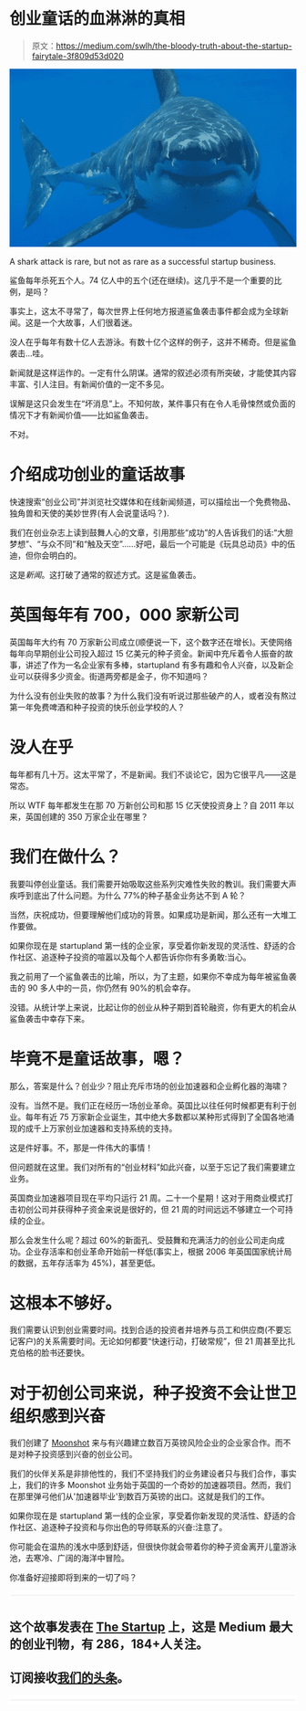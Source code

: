 # 创业童话的血淋淋的真相

> 原文：<https://medium.com/swlh/the-bloody-truth-about-the-startup-fairytale-3f809d53d020>

![](img/4ece9055aa852a34bfeae36eed53846a.png)

A shark attack is rare, but not as rare as a successful startup business.

鲨鱼每年杀死五个人。74 亿人中的五个(还在继续)。这几乎不是一个重要的比例，是吗？

事实上，这太不寻常了，每次世界上任何地方报道鲨鱼袭击事件都会成为全球新闻。这是一个大故事，人们很着迷。

没人在乎每年有数十亿人去游泳。有数十亿个这样的例子，这并不稀奇。但是鲨鱼袭击…哇。

新闻就是这样运作的。一定有什么阴谋。通常的叙述必须有所突破，才能使其内容丰富、引人注目。有新闻价值的一定不多见。

误解是这只会发生在“坏消息”上。不知何故，某件事只有在令人毛骨悚然或负面的情况下才有新闻价值——比如鲨鱼袭击。

不对。

# 介绍成功创业的童话故事

快速搜索“创业公司”并浏览社交媒体和在线新闻频道，可以描绘出一个免费物品、独角兽和天使的美妙世界(有人会说童话吗？).

我们在创业杂志上读到鼓舞人心的文章，引用那些“成功”的人告诉我们的话:“大胆梦想”、“与众不同”和“触及天空”……好吧，最后一个可能是《玩具总动员》中的伍迪，但你会明白的。

这是*新闻*。这打破了通常的叙述方式。这是鲨鱼袭击。

# 英国每年有 700，000 家新公司

英国每年大约有 70 万家新公司成立(顺便说一下，这个数字还在增长)。天使网络每年向早期创业公司投入超过 15 亿美元的种子资金。新闻中充斥着令人振奋的故事，讲述了作为一名企业家有多棒，startupland 有多有趣和令人兴奋，以及新企业可以获得多少资金。街道两旁都是金子，你不知道吗？

为什么没有创业失败的故事？为什么我们没有听说过那些破产的人，或者没有熬过第一年免费啤酒和种子投资的快乐创业学校的人？

# 没人在乎

每年都有几十万。这太平常了，不是新闻。我们不谈论它，因为它很平凡——这是常态。

所以 WTF 每年都发生在那 70 万新创公司和那 15 亿天使投资身上？自 2011 年以来，英国创建的 350 万家企业在哪里？

# 我们在做什么？

我要叫停创业童话。我们需要开始吸取这些系列灾难性失败的教训。我们需要大声疾呼到底出了什么问题。为什么 77%的种子基金业务达不到 A 轮？

当然，庆祝成功，但要理解他们成功的背景。如果成功是新闻，那么还有一大堆工作要做。

如果你现在是 startupland 第一线的企业家，享受着你新发现的灵活性、舒适的合作社区、追逐种子投资的喧嚣以及每个人都告诉你你有多勇敢:当心。

我之前用了一个鲨鱼袭击的比喻，所以，为了主题，如果你不幸成为每年被鲨鱼袭击的 90 多人中的一员，你仍然有 90%的机会幸存。

没错。从统计学上来说，比起让你的创业从种子期到首轮融资，你有更大的机会从鲨鱼袭击中幸存下来。

# 毕竟不是童话故事，嗯？

那么，答案是什么？创业少？阻止充斥市场的创业加速器和企业孵化器的海啸？

没有。当然不是。我们正在经历一场创业革命。英国比以往任何时候都更有利于创业。每年有近 75 万家新企业诞生，其中绝大多数都以某种形式得到了全国各地涌现的成千上万家创业加速器和支持系统的支持。

这是件好事。不，那是一件伟大的事情！

但问题就在这里。我们对所有的“创业材料”如此兴奋，以至于忘记了我们需要建立业务。

英国商业加速器项目现在平均只运行 21 周。二十一个星期！这对于用商业模式打击初创公司并获得种子资金来说是很好的，但 21 周的时间远远不够建立一个可持续的企业。

那么会发生什么呢？超过 60%的新面孔、受鼓舞和充满活力的创业公司走向成功。企业存活率和创业革命开始前一样低(事实上，根据 2006 年英国国家统计局的数据，五年存活率为 45%)，甚至更低。

# 这根本不够好。

我们需要认识到创业需要时间。找到合适的投资者并培养与员工和供应商(不要忘记客户)的关系需要时间。无论如何都要“快速行动，打破常规”，但 21 周甚至比扎克伯格的脸书还要快。

# 对于初创公司来说，种子投资不会让世卫组织感到兴奋

我们创建了 [Moonshot](http://moonshot-academy.com) 来与有兴趣建立数百万英镑风险企业的企业家合作。而不是对种子投资感到兴奋的创业公司。

我们的伙伴关系是非排他性的，我们不坚持我们的业务建设者只与我们合作，事实上，我们的许多 Moonshot 业务始于英国的一个奇妙的加速器项目。然而，我们在那里弹弓他们从'加速器毕业'到数百万英镑的出口。这就是我们的工作。

如果你现在是 startupland 第一线的企业家，享受着你新发现的灵活性、舒适的合作社区、追逐种子投资和与你出色的导师联系的兴奋:注意了。

你可能会在温热的浅水中感到舒适，但很快你就会带着你的种子资金离开儿童游泳池，去寒冷、广阔的海洋中冒险。

你准备好迎接即将到来的一切了吗？

![](img/731acf26f5d44fdc58d99a6388fe935d.png)

## 这个故事发表在 [The Startup](https://medium.com/swlh) 上，这是 Medium 最大的创业刊物，有 286，184+人关注。

## 订阅接收[我们的头条](http://growthsupply.com/the-startup-newsletter/)。

![](img/731acf26f5d44fdc58d99a6388fe935d.png)